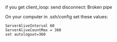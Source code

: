 if you get client_loop: send disconnect: Broken pipe

On your computer in .ssh/config set these values:

```
ServerAliveInterval 60
ServerAliveCountMax = 360
set autologout=360
```
